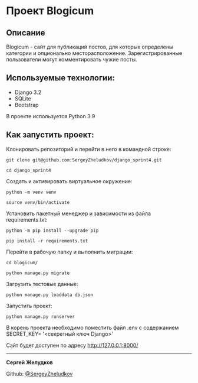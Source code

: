 
# Проект Blogicum  

## Описание
Blogicum - сайт для публикаций постов, для которых определены категории и опционально месторасположение. Зарегистрированные пользователи могут комментировать чужие посты. 

## Используемые технологии:

- Django 3.2
- SQLite
- Bootstrap

В проекте используется Python 3.9

## Как запустить проект:

Клонировать репозиторий и перейти в него в командной строке:

```
git clone git@github.com:SergeyZheludkov/django_sprint4.git
```

```
cd django_sprint4
```

Cоздать и активировать виртуальное окружение:

```
python -m venv venv
```

```
source venv/bin/activate
```

Установить пакетный менеджер и зависимости из файла requirements.txt:

```
python -m pip install --upgrade pip
```

```
pip install -r requirements.txt
```

Перейти в рабочую папку и выполнить миграции:

```
cd blogicum/
```

```
python manage.py migrate
```

Загрузить тестовые данные:

```
python manage.py loaddata db.json
```

Запустить проект:

```
python manage.py runserver
```

В корень проекта необходимо поместить файл .env  с содержанием SECRET_KEY= '<секретный ключ Django>'

Сайт будет доступен по адресу http://127.0.0.1:8000/

____

**Сергей Желудков** 

Github: [@SergeyZheludkov](https://github.com/SergeyZheludkov/)
